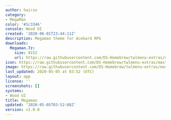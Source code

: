 ```yaml
---
author: hairzo
category:
- MegaMan
color: '#1c3346'
console: Wood UI
created: '2020-06-01T23:44:11Z'
description: Megaman theme for Acekard RPG
downloads:
  Megaman.7z:
    size: 8152
    url: https://raw.githubusercontent.com/DS-Homebrew/twlmenu-extras/master/_nds/TWiLightMenu/akmenu/themes/Megaman.7z
icon: https://raw.githubusercontent.com/DS-Homebrew/twlmenu-extras/master/_nds/TWiLightMenu/akmenu/themes/meta/Megaman/icon.png
image: https://raw.githubusercontent.com/DS-Homebrew/twlmenu-extras/master/_nds/TWiLightMenu/akmenu/themes/meta/Megaman/icon.png
last_updated: 2020-05-05 at 03:52 (UTC)
layout: app
license: ''
screenshots: []
systems:
- Wood UI
title: Megaman
updated: '2020-05-05T03:52:08Z'
version: v1.0.0
---
```

